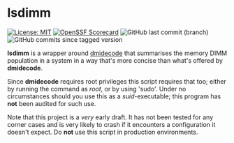 # lsdimm

[![License: MIT](https://img.shields.io/badge/License-MIT-yellow.svg)](https://opensource.org/licenses/MIT)
[![OpenSSF Scorecard](https://api.securityscorecards.dev/projects/github.com/taotriad/lsdimm/badge)](https://securityscorecards.dev/viewer/?uri=github.com/taotriad/lsdimm)
![GitHub last commit (branch)](https://img.shields.io/github/last-commit/taotriad/lsdimm/main)
![GitHub commits since tagged version](https://img.shields.io/github/commits-since/taotriad/lsdimm/v0.0.0/main)

__lsdimm__ is a wrapper around [dmidecode](https://www.nongnu.org/dmidecode/)
that summarises the memory DIMM population
in a system in a way that's more concise than what's offered by __dmidecode__.

Since __dmidecode__ requires root privileges this script requires that too;
either by running the command as _root_, or by using 'sudo'.  Under no
circumstances should you use this as a _suid_-executable; this program
has __not__ been audited for such use.

Note that this project is a *very* early draft. It has not been tested for
any corner cases and is very likely to crash if it encounters a configuration
it doesn't expect. Do **not** use this script in production environments.

